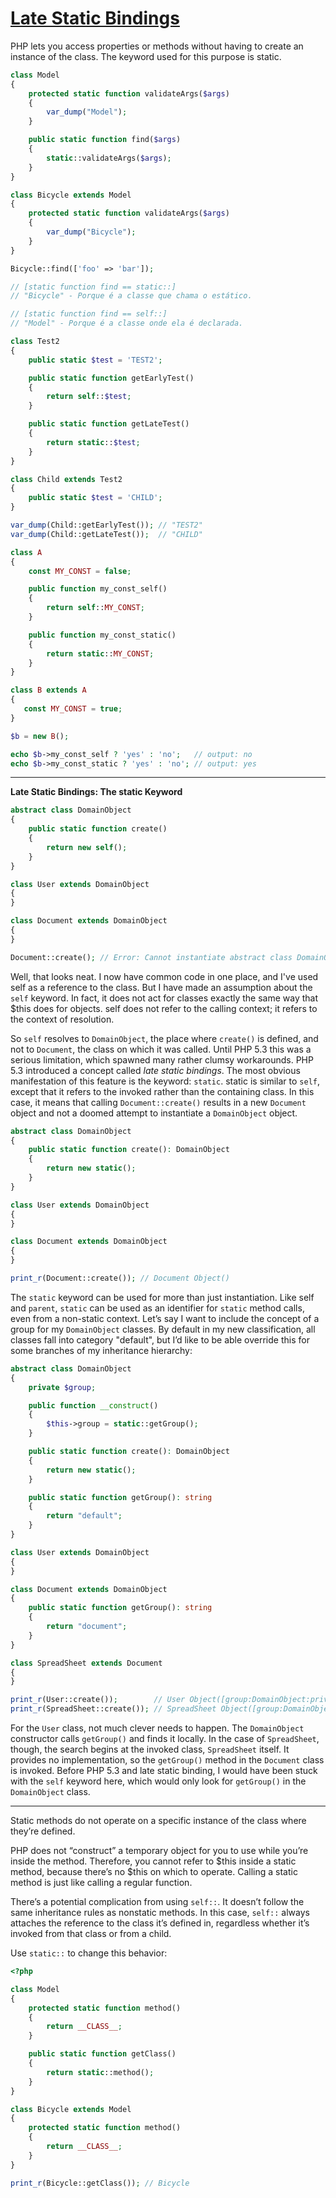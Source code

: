 # [Late Static Bindings](http://php.net/manual/en/language.oop5.late-static-bindings.php)

PHP lets you access properties or methods without having to create an instance of the class. The keyword used for this purpose is static.

```php
class Model
{
    protected static function validateArgs($args)
    {
        var_dump("Model");
    }

    public static function find($args)
    {
        static::validateArgs($args);
    }
}

class Bicycle extends Model
{
    protected static function validateArgs($args)
    {
        var_dump("Bicycle");
    }
}

Bicycle::find(['foo' => 'bar']);

// [static function find == static::]
// "Bicycle" - Porque é a classe que chama o estático.

// [static function find == self::]
// "Model" - Porque é a classe onde ela é declarada.
```

```php
class Test2
{
    public static $test = 'TEST2';

    public static function getEarlyTest()
    {
        return self::$test;
    }

    public static function getLateTest()
    {
        return static::$test;
    }
}

class Child extends Test2
{
    public static $test = 'CHILD';
}

var_dump(Child::getEarlyTest()); // "TEST2"
var_dump(Child::getLateTest());  // "CHILD"
```

```php
class A
{
    const MY_CONST = false;

    public function my_const_self()
    {
        return self::MY_CONST;
    }

    public function my_const_static()
    {
        return static::MY_CONST;
    }
}

class B extends A
{
   const MY_CONST = true;
}

$b = new B();

echo $b->my_const_self ? 'yes' : 'no';   // output: no
echo $b->my_const_static ? 'yes' : 'no'; // output: yes
```

--------------------------

**Late Static Bindings: The static Keyword**

```php
abstract class DomainObject
{
    public static function create()
    {
        return new self();
    }
}

class User extends DomainObject
{
}

class Document extends DomainObject
{
}

Document::create(); // Error: Cannot instantiate abstract class DomainObject
```

Well, that looks neat. I now have common code in one place, and I've used self as a reference to the class. But I have made an assumption about the `self` keyword. In fact, it does not act for classes exactly the same way that $this does for objects. self does not refer to the calling context; it refers to the context of resolution.

So `self` resolves to `DomainObject`, the place where `create()` is defined, and not to `Document`, the class on which it was called. Until PHP 5.3 this was a serious limitation, which spawned many rather clumsy workarounds. PHP 5.3 introduced a concept called _late static bindings_. The most obvious manifestation of this feature is the keyword: `static`. static is similar to `self`, except that it refers to the invoked rather than the containing class. In this case, it means that calling `Document::create()` results in a new `Document` object and not a doomed attempt to instantiate a `DomainObject` object.

```php
abstract class DomainObject
{
    public static function create(): DomainObject
    {
        return new static();
    }
}

class User extends DomainObject
{
}

class Document extends DomainObject
{
}

print_r(Document::create()); // Document Object()
```

The `static` keyword can be used for more than just instantiation. Like self and `parent`, `static` can be used as an identifier for `static` method calls, even from a non-static context. Let’s say I want to include the concept of a group for my `DomainObject` classes. By default in my new classification, all classes fall into category "default", but I’d like to be able override this for some branches of my inheritance hierarchy:

```php
abstract class DomainObject
{
    private $group;

    public function __construct()
    {
        $this->group = static::getGroup();
    }

    public static function create(): DomainObject
    {
        return new static();
    }

    public static function getGroup(): string
    {
        return "default";
    }
}

class User extends DomainObject
{
}

class Document extends DomainObject
{
    public static function getGroup(): string
    {
        return "document";
    }
}

class SpreadSheet extends Document
{
}

print_r(User::create());        // User Object([group:DomainObject:private] => default)
print_r(SpreadSheet::create()); // SpreadSheet Object([group:DomainObject:private] => document)
```

For the `User` class, not much clever needs to happen. The `DomainObject` constructor calls `getGroup()` and finds it locally. In the case of `SpreadSheet`, though, the search begins at the invoked class, `SpreadSheet` itself. It provides no implementation, so the `getGroup()` method in the `Document` class is invoked. Before PHP 5.3 and late static binding, I would have been stuck with the `self` keyword here, which would only look for `getGroup()` in the `DomainObject` class.

--------------------------

Static methods do not operate on a specific instance of the class where they’re defined.

PHP does not “construct” a temporary object for you to use while you’re inside the method. Therefore, you cannot refer to $this inside a static method, because there’s no $this on which to operate. Calling a static method is just like calling a regular function.

There’s a potential complication from using `self::`. It doesn’t follow the same inheritance rules as nonstatic methods. In this case, `self::` always attaches the reference to the class it’s defined in, regardless whether it’s invoked from that class or from a child.

Use `static::` to change this behavior:

```php
<?php

class Model
{
    protected static function method()
    {
        return __CLASS__;
    }

    public static function getClass()
    {
        return static::method();
    }
}

class Bicycle extends Model
{
    protected static function method()
    {
        return __CLASS__;
    }
}

print_r(Bicycle::getClass()); // Bicycle
```
